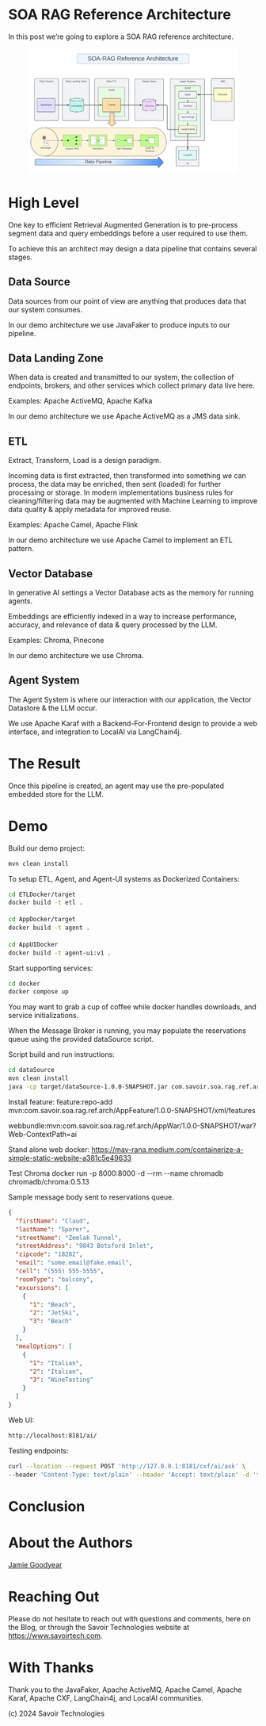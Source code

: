 # SOA RAG Reference Architecture

In this post we’re going to explore a SOA RAG reference architecture.

<figure>
<img src="./assets/images/ReferenceArch.png" alt="ReferenceArch" />
</figure>

# High Level

One key to efficient Retrieval Augmented Generation is to pre-process
segment data and query embeddings before a user required to use them.

To achieve this an architect may design a data pipeline that contains
several stages.

## Data Source

Data sources from our point of view are anything that produces data that
our system consumes.

In our demo architecture we use JavaFaker to produce inputs to our
pipeline.

## Data Landing Zone

When data is created and transmitted to our system, the collection of
endpoints, brokers, and other services which collect primary data live
here.

Examples: Apache ActiveMQ, Apache Kafka

In our demo architecture we use Apache ActiveMQ as a JMS data sink.

## ETL

Extract, Transform, Load is a design paradigm.

Incoming data is first extracted, then transformed into something we can
process, the data may be enriched, then sent (loaded) for further
processing or storage. In modern implementations business rules for
cleaning/filtering data may be augmented with Machine Learning to
improve data quality & apply metadata for improved reuse.

Examples: Apache Camel, Apache Flink

In our demo architecture we use Apache Camel to implement an ETL
pattern.

## Vector Database

In generative AI settings a Vector Database acts as the memory for
running agents.

Embeddings are efficiently indexed in a way to increase performance,
accuracy, and relevance of data & query processed by the LLM.

Examples: Chroma, Pinecone

In our demo architecture we use Chroma.

## Agent System

The Agent System is where our interaction with our application, the
Vector Datastore & the LLM occur.

We use Apache Karaf with a Backend-For-Frontend design to provide a web
interface, and integration to LocalAI via LangChain4j.

# The Result

Once this pipeline is created, an agent may use the pre-populated
embedded store for the LLM.

# Demo

Build our demo project:

``` bash
mvn clean install
```

To setup ETL, Agent, and Agent-UI systems as Dockerized Containers:

``` bash
cd ETLDocker/target
docker build -t etl .

cd AppDocker/target
docker build -t agent .

cd AppUIDocker
docker build -t agent-ui:v1 .
```

Start supporting services:

``` bash
cd docker
docker compose up
```

You may want to grab a cup of coffee while docker handles downloads, and
service initializations.

When the Message Broker is running, you may populate the reservations
queue using the provided dataSource script.

Script build and run instructions:

``` bash
cd dataSource
mvn clean install
java -cp target/dataSource-1.0.0-SNAPSHOT.jar com.savoir.soa.rag.ref.arch.data.faker.Publisher
```

Install feature: feature:repo-add
mvn:com.savoir.soa.rag.ref.arch/AppFeature/1.0.0-SNAPSHOT/xml/features

webbundle:mvn:com.savoir.soa.rag.ref.arch/AppWar/1.0.0-SNAPSHOT/war?Web-ContextPath=ai

Stand alone web docker:
<https://mav-rana.medium.com/containerize-a-simple-static-website-a381c5e49633>

Test Chroma docker run -p 8000:8000 -d --rm --name chromadb
chromadb/chroma:0.5.13

Sample message body sent to reservations queue.

``` json
{
  "firstName": "Claud",
  "lastName": "Sporer",
  "streetName": "Zemlak Tunnel",
  "streetAddress": "9843 Botsford Inlet",
  "zipcode": "18282",
  "email": "some.email@fake.email",
  "cell": "(555) 555-5555",
  "roomType": "balcony",
  "excursions": [
    {
      "1": "Beach",
      "2": "JetSki",
      "3": "Beach"
    }
  ],
  "mealOptions": [
    {
      "1": "Italian",
      "2": "Italian",
      "3": "WineTasting"
    }
  ]
}
```

Web UI:

``` bash
http://localhost:8181/ai/
```

Testing endpoints:

``` bash
curl --location --request POST 'http://127.0.0.1:8181/cxf/ai/ask' \
--header 'Content-Type: text/plain' --header 'Accept: text/plain' -d 'test'
```

# Conclusion

# About the Authors

[Jamie
Goodyear](https://github.com/savoirtech/blogs/blob/main/authors/JamieGoodyear.md)

# Reaching Out

Please do not hesitate to reach out with questions and comments, here on
the Blog, or through the Savoir Technologies website at
<https://www.savoirtech.com>.

# With Thanks

Thank you to the JavaFaker, Apache ActiveMQ, Apache Camel, Apache Karaf,
Apache CXF, LangChain4j, and LocalAI communities.

\(c\) 2024 Savoir Technologies
